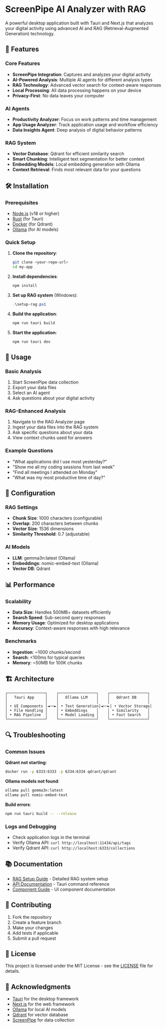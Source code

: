 # ScreenPipe AI Analyzer with RAG

A powerful desktop application built with Tauri and Next.js that analyzes your digital activity using advanced AI and RAG (Retrieval-Augmented Generation) technology.

## 🚀 Features

### Core Features
- **ScreenPipe Integration**: Captures and analyzes your digital activity
- **AI-Powered Analysis**: Multiple AI agents for different analysis types
- **RAG Technology**: Advanced vector search for context-aware responses
- **Local Processing**: All data processing happens on your device
- **Privacy-First**: No data leaves your computer

### AI Agents
- **Productivity Analyzer**: Focus on work patterns and time management
- **App Usage Analyzer**: Track application usage and workflow efficiency
- **Data Insights Agent**: Deep analysis of digital behavior patterns

### RAG System
- **Vector Database**: Qdrant for efficient similarity search
- **Smart Chunking**: Intelligent text segmentation for better context
- **Embedding Models**: Local embedding generation with Ollama
- **Context Retrieval**: Finds most relevant data for your questions

## 🛠️ Installation

### Prerequisites
- [Node.js](https://nodejs.org/) (v18 or higher)
- [Rust](https://rustup.rs/) (for Tauri)
- [Docker](https://www.docker.com/products/docker-desktop/) (for Qdrant)
- [Ollama](https://ollama.ai/download) (for AI models)

### Quick Setup

1. **Clone the repository**:
   ```bash
   git clone <your-repo-url>
   cd my-app
   ```

2. **Install dependencies**:
   ```bash
   npm install
   ```

3. **Set up RAG system** (Windows):
   ```powershell
   .\setup-rag.ps1
   ```

4. **Build the application**:
   ```bash
   npm run tauri build
   ```

5. **Start the application**:
   ```bash
   npm run tauri dev
   ```

## 📖 Usage

### Basic Analysis
1. Start ScreenPipe data collection
2. Export your data files
3. Select an AI agent
4. Ask questions about your digital activity

### RAG-Enhanced Analysis
1. Navigate to the RAG Analyzer page
2. Ingest your data files into the RAG system
3. Ask specific questions about your data
4. View context chunks used for answers

### Example Questions
- "What applications did I use most yesterday?"
- "Show me all my coding sessions from last week"
- "Find all meetings I attended on Monday"
- "What was my most productive time of day?"

## 🔧 Configuration

### RAG Settings
- **Chunk Size**: 1000 characters (configurable)
- **Overlap**: 200 characters between chunks
- **Vector Size**: 1536 dimensions
- **Similarity Threshold**: 0.7 (adjustable)

### AI Models
- **LLM**: gemma3n:latest (Ollama)
- **Embeddings**: nomic-embed-text (Ollama)
- **Vector DB**: Qdrant

## 📊 Performance

### Scalability
- **Data Size**: Handles 500MB+ datasets efficiently
- **Search Speed**: Sub-second query responses
- **Memory Usage**: Optimized for desktop applications
- **Accuracy**: Context-aware responses with high relevance

### Benchmarks
- **Ingestion**: ~1000 chunks/second
- **Search**: <100ms for typical queries
- **Memory**: ~50MB for 100K chunks

## 🏗️ Architecture

```
┌─────────────────┐    ┌─────────────────┐    ┌─────────────────┐
│   Tauri App     │    │   Ollama LLM    │    │   Qdrant DB     │
│                 │    │                 │    │                 │
│ • UI Components │◄──►│ • Text Generation│◄──►│ • Vector Storage│
│ • File Handling │    │ • Embeddings    │    │ • Similarity    │
│ • RAG Pipeline  │    │ • Model Loading │    │ • Fast Search   │
└─────────────────┘    └─────────────────┘    └─────────────────┘
```

## 🔍 Troubleshooting

### Common Issues

**Qdrant not starting**:
```bash
docker run -p 6333:6333 -p 6334:6334 qdrant/qdrant
```

**Ollama models not found**:
```bash
ollama pull gemma3n:latest
ollama pull nomic-embed-text
```

**Build errors**:
```bash
npm run tauri build -- --release
```

### Logs and Debugging
- Check application logs in the terminal
- Verify Ollama API: `curl http://localhost:11434/api/tags`
- Verify Qdrant API: `curl http://localhost:6333/collections`

## 📚 Documentation

- [RAG Setup Guide](RAG_SETUP.md) - Detailed RAG system setup
- [API Documentation](docs/api.md) - Tauri command reference
- [Component Guide](docs/components.md) - UI component documentation

## 🤝 Contributing

1. Fork the repository
2. Create a feature branch
3. Make your changes
4. Add tests if applicable
5. Submit a pull request

## 📄 License

This project is licensed under the MIT License - see the [LICENSE](LICENSE) file for details.

## 🙏 Acknowledgments

- [Tauri](https://tauri.app/) for the desktop framework
- [Next.js](https://nextjs.org/) for the web framework
- [Ollama](https://ollama.ai/) for local AI models
- [Qdrant](https://qdrant.tech/) for vector database
- [ScreenPipe](https://screenpipe.com/) for data collection
